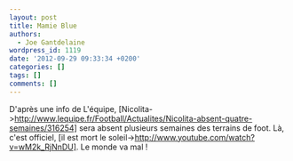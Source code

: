 ```yaml
---
layout: post
title: Mamie Blue
authors:
  - Joe Gantdelaine
wordpress_id: 1119
date: '2012-09-29 09:33:34 +0200'
categories: []
tags: []
comments: []
---
```

D'après une info de L'équipe, [Nicolita->http://www.lequipe.fr/Football/Actualites/Nicolita-absent-quatre-semaines/316254] sera absent plusieurs semaines des terrains de foot. Là, c'est officiel, [il est mort le soleil->http://www.youtube.com/watch?v=wM2k_RjNnDU]. Le monde va mal !


